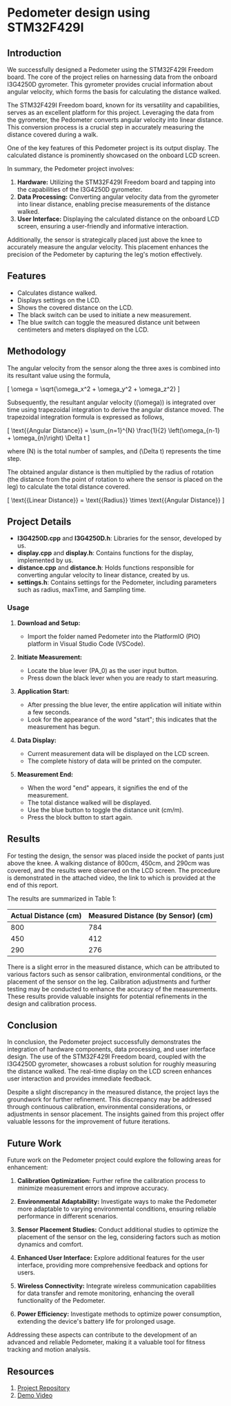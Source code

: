 # Pedometer design using STM32F429I

## Introduction

We successfully designed a Pedometer using the STM32F429I Freedom board. The core of the project relies on harnessing data from the onboard I3G4250D gyrometer. This gyrometer provides crucial information about angular velocity, which forms the basis for calculating the distance walked.

The STM32F429I Freedom board, known for its versatility and capabilities, serves as an excellent platform for this project. Leveraging the data from the gyrometer, the Pedometer converts angular velocity into linear distance. This conversion process is a crucial step in accurately measuring the distance covered during a walk.

One of the key features of this Pedometer project is its output display. The calculated distance is prominently showcased on the onboard LCD screen.

In summary, the Pedometer project involves:

1. **Hardware:** Utilizing the STM32F429I Freedom board and tapping into the capabilities of the I3G4250D gyrometer.
2. **Data Processing:** Converting angular velocity data from the gyrometer into linear distance, enabling precise measurements of the distance walked.
3. **User Interface:** Displaying the calculated distance on the onboard LCD screen, ensuring a user-friendly and informative interaction.

Additionally, the sensor is strategically placed just above the knee to accurately measure the angular velocity. This placement enhances the precision of the Pedometer by capturing the leg's motion effectively.

## Features

- Calculates distance walked.
- Displays settings on the LCD.
- Shows the covered distance on the LCD.
- The black switch can be used to initiate a new measurement.
- The blue switch can toggle the measured distance unit between centimeters and meters displayed on the LCD.

## Methodology

The angular velocity from the sensor along the three axes is combined into its resultant value using the formula,

\[ \omega = \sqrt{\omega_x^2 + \omega_y^2 + \omega_z^2} \]

Subsequently, the resultant angular velocity (\(\omega\)) is integrated over time using trapezoidal integration to derive the angular distance moved. The trapezoidal integration formula is expressed as follows,

\[ \text{{Angular Distance}} = \sum_{n=1}^{N} \frac{1}{2} \left(\omega_{n-1} + \omega_{n}\right) \Delta t \]

where \(N\) is the total number of samples, and \(\Delta t\) represents the time step.

The obtained angular distance is then multiplied by the radius of rotation (the distance from the point of rotation to where the sensor is placed on the leg) to calculate the total distance covered.

\[ \text{{Linear Distance}} = \text{{Radius}} \times \text{{Angular Distance}} \]

## Project Details

- **I3G4250D.cpp** and **I3G4250D.h**: Libraries for the sensor, developed by us.
- **display.cpp** and **display.h**: Contains functions for the display, implemented by us.
- **distance.cpp** and **distance.h**: Holds functions responsible for converting angular velocity to linear distance, created by us.
- **settings.h**: Contains settings for the Pedometer, including parameters such as radius, maxTime, and Sampling time.

### Usage

1. **Download and Setup:**
    - Import the folder named Pedometer into the PlatformIO (PIO) platform in Visual Studio Code (VSCode).

2. **Initiate Measurement:**
    - Locate the blue lever (PA\_0) as the user input button.
    - Press down the black lever when you are ready to start measuring.

3. **Application Start:**
    - After pressing the blue lever, the entire application will initiate within a few seconds.
    - Look for the appearance of the word "start"; this indicates that the measurement has begun.

4. **Data Display:**
    - Current measurement data will be displayed on the LCD screen.
    - The complete history of data will be printed on the computer.

5. **Measurement End:**
    - When the word "end" appears, it signifies the end of the measurement.
    - The total distance walked will be displayed.
    - Use the blue button to toggle the distance unit (cm/m).
    - Press the block button to start again.

## Results

For testing the design, the sensor was placed inside the pocket of pants just above the knee. A walking distance of 800cm, 450cm, and 290cm was covered, and the results were observed on the LCD screen. The procedure is demonstrated in the attached video, the link to which is provided at the end of this report.

The results are summarized in Table 1:

| Actual Distance (cm) | Measured Distance (by Sensor) (cm) |
|-----------------------|------------------------------------|
| 800                   | 784                                |
| 450                   | 412                                |
| 290                   | 276                                |

There is a slight error in the measured distance, which can be attributed to various factors such as sensor calibration, environmental conditions, or the placement of the sensor on the leg. Calibration adjustments and further testing may be conducted to enhance the accuracy of the measurements. These results provide valuable insights for potential refinements in the design and calibration process.

## Conclusion

In conclusion, the Pedometer project successfully demonstrates the integration of hardware components, data processing, and user interface design. The use of the STM32F429I Freedom board, coupled with the I3G4250D gyrometer, showcases a robust solution for roughly measuring the distance walked. The real-time display on the LCD screen enhances user interaction and provides immediate feedback.

Despite a slight discrepancy in the measured distance, the project lays the groundwork for further refinement. This discrepancy may be addressed through continuous calibration, environmental considerations, or adjustments in sensor placement. The insights gained from this project offer valuable lessons for the improvement of future iterations.

## Future Work

Future work on the Pedometer project could explore the following areas for enhancement:

1. **Calibration Optimization:** Further refine the calibration process to minimize measurement errors and improve accuracy.

2. **Environmental Adaptability:** Investigate ways to make the Pedometer more adaptable to varying environmental conditions, ensuring reliable performance in different scenarios.

3. **Sensor Placement Studies:** Conduct additional studies to optimize the placement of the sensor on the leg, considering factors such as motion dynamics and comfort.

4. **Enhanced User Interface:** Explore additional features for the user interface, providing more comprehensive feedback and options for users.

5. **Wireless Connectivity:** Integrate wireless communication capabilities for data transfer and remote monitoring, enhancing the overall functionality of the Pedometer.

6. **Power Efficiency:** Investigate methods to optimize power consumption, extending the device's battery life for prolonged usage.

Addressing these aspects can contribute to the development of an advanced and reliable Pedometer, making it a valuable tool for fitness tracking and motion analysis.

## Resources

1. [Project Repository](https://github.com/Aswin-Raj-K/STM32_Pedometer.git)
2. [Demo Video](https://www.youtube.com/watch?v=eO7r8S1gkYs)
